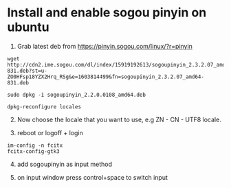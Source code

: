 # Install and enable sogou pinyin on ubuntu

1. Grab latest deb from https://pinyin.sogou.com/linux/?r=pinyin
```
wget http://cdn2.ime.sogou.com/dl/index/15919192613/sogoupinyin_2.3.2.07_amd64-831.deb?st=u-ZO0HFsp18YZX2Hrq_RSg&e=1603814499&fn=sogoupinyin_2.3.2.07_amd64-831.deb

sudo dpkg -i sogoupinyin_2.2.0.0108_amd64.deb

dpkg-reconfigure locales

```
2. Now choose the locale that you want to use, e.g ZN - CN - UTF8 locale.

3. reboot or logoff + login
```
im-config -n fcitx
fcitx-config-gtk3
```

4. add sogoupinyin as input method

5. on input window press control+space to switch input

